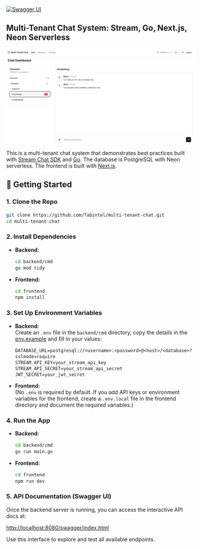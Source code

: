 [![Swagger UI](https://img.shields.io/badge/docs-Swagger%20UI-blue.svg)](http://localhost:8080/swagger/index.html)

## Multi-Tenant Chat System: Stream, Go, Next.js, Neon Serverless

![Multi-Tenant Chat App Screenshot](frontend/assets/cover.png)

This is a  multi-tenant chat system that demonstrates best practices built with [Stream Chat SDK](https://github.com/GetStream/stream-chat-go) and [Go](https://golang.org/). The database is PostgreSQL with Neon serverless. The frontend is built with [Next.js](https://nextjs.org/).


## 🚀 Getting Started

### 1. Clone the Repo

```sh
git clone https://github.com/Tabintel/multi-tenant-chat.git
cd multi-tenant-chat
```

### 2. Install Dependencies

- **Backend:**
  ```sh
  cd backend/cmd
  go mod tidy
  ```
- **Frontend:**
  ```sh
  cd frontend
  npm install
  ```

### 3. Set Up Environment Variables

- **Backend:**  
  Create an `.env` file in the `backend/cmd` directory, copy the details in the [env.example](env.example) and fill in your values:
  ```
  DATABASE_URL=postgresql://<username>:<password>@<host>/<database>?sslmode=require
  STREAM_API_KEY=your_stream_api_key
  STREAM_API_SECRET=your_stream_api_secret
  JWT_SECRET=your_jwt_secret
  ```

- **Frontend:**  
  (No `.env` is required by default. If you add API keys or environment variables for the frontend, create a `.env.local` file in the frontend directory and document the required variables.)

### 4. Run the App

- **Backend:**
  ```sh
  cd backend/cmd
  go run main.go
  ```
- **Frontend:**
  ```sh
  cd frontend
  npm run dev
  ```

### 5. API Documentation (Swagger UI)

Once the backend server is running, you can access the interactive API docs at:

[http://localhost:8080/swagger/index.html](http://localhost:8080/swagger/index.html)

Use this interface to explore and test all available endpoints.
